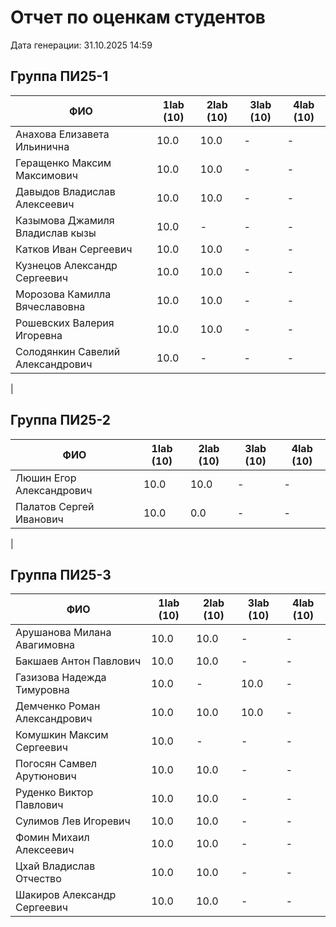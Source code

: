 # Отчет по оценкам студентов

Дата генерации: 31.10.2025 14:59

## Группа ПИ25-1

| ФИО | 1lab (10) | 2lab (10) | 3lab (10) | 4lab (10) |
|---|---|---|---|---|
| Анахова Елизавета Ильинична | 10.0 | 10.0 | - | - |
| Геращенко Максим Максимович | 10.0 | 10.0 | - | - |
| Давыдов Владислав Алексеевич | 10.0 | 10.0 | - | - |
| Казымова Джамиля Владислав кызы | 10.0 | - | - | - |
| Катков Иван Сергеевич | 10.0 | 10.0 | - | - |
| Кузнецов Александр Сергеевич | 10.0 | 10.0 | - | - |
| Морозова Камилла Вячеславовна | 10.0 | 10.0 | - | - |
| Рошевских Валерия Игоревна | 10.0 | 10.0 | - | - |
| Солодянкин Савелий Александрович | 10.0 | - | - | - |
|

## Группа ПИ25-2

| ФИО | 1lab (10) | 2lab (10) | 3lab (10) | 4lab (10) |
|---|---|---|---|---|
| Люшин Егор Александрович | 10.0 | 10.0 | - | - |
| Палатов Сергей Иванович | 10.0 | 0.0 | - | - |
|

## Группа ПИ25-3

| ФИО | 1lab (10) | 2lab (10) | 3lab (10) | 4lab (10) |
|---|---|---|---|---|
| Арушанова Милана Авагимовна | 10.0 | 10.0 | - | - |
| Бакшаев Антон Павлович | 10.0 | 10.0 | - | - |
| Газизова Надежда Тимуровна | 10.0 | - | 10.0 | - |
| Демченко Роман Александрович | 10.0 | 10.0 | 10.0 | - |
| Комушкин Максим Сергеевич | 10.0 | - | - | - |
| Погосян Самвел Арутюнович | 10.0 | 10.0 | - | - |
| Руденко Виктор Павлович | 10.0 | 10.0 | - | - |
| Сулимов Лев Игоревич | 10.0 | 10.0 | - | - |
| Фомин Михаил Алексеевич | 10.0 | 10.0 | - | - |
| Цхай Владислав Отчество | 10.0 | 10.0 | - | - |
| Шакиров Александр Сергеевич | 10.0 | 10.0 | - | - |
